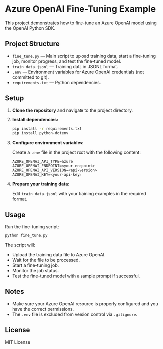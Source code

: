 # Azure OpenAI Fine-Tuning Example

This project demonstrates how to fine-tune an Azure OpenAI model using the OpenAI Python SDK.

## Project Structure

- `fine_tune.py` — Main script to upload training data, start a fine-tuning job, monitor progress, and test the fine-tuned model.
- `train_data.jsonl` — Training data in JSONL format.
- `.env` — Environment variables for Azure OpenAI credentials (not committed to git).
- `requirements.txt` — Python dependencies.

## Setup

1. **Clone the repository** and navigate to the project directory.

2. **Install dependencies:**
   ```sh
   pip install -r requirements.txt
   pip install python-dotenv
   ```

3. **Configure environment variables:**

   Create a `.env` file in the project root with the following content:
   ```
   AZURE_OPENAI_API_TYPE=azure
   AZURE_OPENAI_ENDPOINT=<your-endpoint>
   AZURE_OPENAI_API_VERSION=<api-version>
   AZURE_OPENAI_KEY=<your-api-key>
   ```

4. **Prepare your training data:**

   Edit `train_data.jsonl` with your training examples in the required format.

## Usage

Run the fine-tuning script:

```sh
python fine_tune.py
```

The script will:
- Upload the training data file to Azure OpenAI.
- Wait for the file to be processed.
- Start a fine-tuning job.
- Monitor the job status.
- Test the fine-tuned model with a sample prompt if successful.

## Notes

- Make sure your Azure OpenAI resource is properly configured and you have the correct permissions.
- The `.env` file is excluded from version control via `.gitignore`.

## License

MIT License